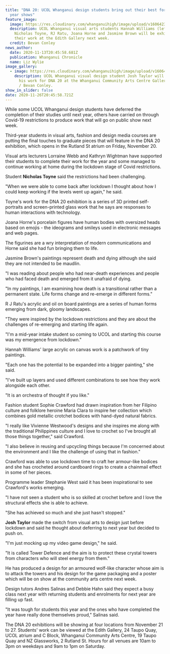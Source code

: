 ```yaml
---
title: "DNA 20: UCOL Whanganui design students bring out their best for end of
  year shows"
feature_image:
  image: https://res.cloudinary.com/whanganuihigh/image/upload/v1606423690/News/Nicholas_Toyne._ex_Chron_14.11.20_photo_bevan_conley.jpg
  description: UCOL Whanganui visual arts students Hannah Williams (left),
    Nicholas Toyne, RJ Ratu, Joana Horne and Jasmine Brown will be exhibiting
    their work at the Edith Gallery next week.
  credit: Bevan Conley
news_author:
  date: 2020-11-13T20:45:58.681Z
  publication: Whanganui Chronicle
  name: Liz Wylie
image_gallery:
  - image: https://res.cloudinary.com/whanganuihigh/image/upload/v1606423813/News/Josh_Taylor.ex_UCOL._Chron_14.11.20_phto_bevan_conley.jpg
    description: UCOL Whanganui visual design student Josh Taylor will be showing
      his work for DNA 20 at the Whanganui Community Arts Centre Gallery. Photo
      / Bevan Conley.
show_in_slider: false
date: 2020-11-26T20:45:58.721Z
---
```

While some UCOL Whanganui design students have deferred the completion of their studies until next year, others have carried on through Covid-19 restrictions to produce work that will go on public show next week.

Third-year students in visual arts, fashion and design media courses are putting the final touches to graduate pieces that will feature in the DNA 20 exhibition, which opens in the Rutland St atrium on Friday, November 20.

Visual arts lecturers Lorraine Webb and Kathryn Wightman have supported their students to complete their work for the year and some managed to continue working at home during the lockdown stage of Covid restrictions.

Student **Nicholas Toyne** said the restrictions had been challenging.

"When we were able to come back after lockdown I thought about how I could keep working if the levels went up again," he said.

Toyne's work for the DNA 20 exhibition is a series of 3D printed self-portraits and screen-printed glass work that he says are responses to human interactions with technology.

Joana Horne's porcelain figures have human bodies with oversized heads based on emojis - the ideograms and smileys used in electronic messages and web pages.

The figurines are a wry interpretation of modern communications and Horne said she had fun bringing them to life.

Jasmine Brown's paintings represent death and dying although she said they are not intended to be maudlin.

"I was reading about people who had near-death experiences and people who had faced death and emerged from it unafraid of dying.

"In my paintings, I am examining how death is a transitional rather than a permanent state. Life forms change and re-emerge in different forms."

R J Ratu's acrylic and oil on board paintings are a series of human forms emerging from dark, gloomy landscapes.

"They were inspired by the lockdown restrictions and they are about the challenges of re-emerging and starting life again.

"I'm a mid-year intake student so coming to UCOL and starting this course was my emergence from lockdown."

Hannah Williams' large acrylic on canvas work is a patchwork of tiny paintings.

"Each one has the potential to be expanded into a bigger painting," she said.

"I've built up layers and used different combinations to see how they work alongside each other.

"It is an orchestra of thought if you like."

Fashion student Sophie Crawford had drawn inspiration from her Filipino culture and folklore heroine Maria Clara to inspire her collection which combines gold metallic crotchet bodices with hand-dyed natural fabrics.

"I really like Vivienne Westwood's designs and she inspires me along with the traditional Philippines culture and I love to crochet so I've brought all those things together," said Crawford.

"I also believe in reusing and upcycling things because I'm concerned about the environment and I like the challenge of using that in fashion."

Crawford was able to use lockdown time to craft her armour-like bodices and she has crocheted around cardboard rings to create a chainmail effect in some of her pieces.

Programme leader Stephanie West said it has been inspirational to see Crawford's works emerging.

"I have not seen a student who is so skilled at crochet before and I love the structural effects she is able to achieve.

"She has achieved so much and she just hasn't stopped."

**Josh Taylor** made the switch from visual arts to design just before lockdown and said he thought about deferring to next year but decided to push on.

"I'm just mocking up my video game design," he said.

"It is called Tower Defence and the aim is to protect these crystal towers from characters who will steel energy from them."

He has produced a design for an armoured wolf-like character whose aim is to attack the towers and his design for the game packaging and a poster which will be on show at the community arts centre next week.

Design tutors Andres Salinas and Debbie Hahn said they expect a busy class next year with returning students and enrolments for next year are filling up fast.

"It was tough for students this year and the ones who have completed the year have really done themselves proud," Salinas said.

The DNA 20 exhibitions will be showing at four locations from November 21 to 27. Students' work can be viewed at the Edith Gallery, 24 Taupo Quay, UCOL atrium and C Block, Whanganui Community Arts Centre, 19 Taupo Quay and NZ Glassworks, 2 Rutland St. Hours for all venues are 10am to 3pm on weekdays and 9am to 1pm on Saturday.